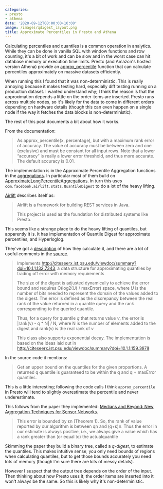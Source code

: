 ```yaml
---
categories:
- presto
- athena
date: '2020-09-12T08:00:00+10:00'
image: /images/qdigest_layout.png
title: Approximate Percentiles in Presto and Athena
---
```


Calculating percentiles and quantiles is a common operation in analytics.
While they can be done in vanilla SQL with window functions and row counting, it's a bit of work and can be slow and in the worst case can hit database memory or execution time limits.
Presto (and Amazon's hosted version Athena) provide an [approx_percentile](https://prestodb.io/docs/current/functions/aggregate.html#approx_percentile) function that can calculate percentiles approximately on massive datasets efficiently.

When running this I found that it was non-deterministic.
This is really annoying because it makes testing hard, especially diff testing running on a production dataset.
I wanted understand why; I think the reason is that the approximation depends a little on the order items are inserted.
Presto runs across multiple nodes, so it's likely for the data to come in different orders depending on hardware details (though this can even happen on a single node if the way it fetches the data blocks is non-deterministic).

The rest of this post documents a bit about how it works.

From the documentation:

>  As approx_percentile(x, percentage), but with a maximum rank error of accuracy. The value of accuracy must be between zero and one (exclusive) and must be constant for all input rows. Note that a lower “accuracy” is really a lower error threshold, and thus more accurate. The default accuracy is 0.01.

The implementation is in the Approximate Percentile Aggregation functions in the [aggregations](https://github.com/prestodb/presto/tree/master/presto-main/src/main/java/com/facebook/presto/operator/aggregation).
In particular most of them build on [ApproximateLongPercentileAggregations](presto-main/src/main/java/com/facebook/presto/operator/aggregation/ApproximateLongPercentileAggregations.java).
In turn this uses `com.facebook.airlift.stats.QuantileDigest` to do a lot of the heavy lifting.

[Airlift](https://github.com/airlift/airlift) describes itself as:

> Airlift is a framework for building REST services in Java.
>
> This project is used as the foundation for distributed systems like Presto.

This seems like a strange place to do the heavy lifting of quantiles, but apparently it is.
It has implementation of Quantile Digest for approximate percentiles, and Hyperloglog.

They've got a [description](https://github.com/airlift/airlift/blob/master/stats/docs/qdigest.md) of how they calculate it, and there are a lot of useful comments in the [source](https://github.com/airlift/airlift/blob/master/stats/src/main/java/io/airlift/stats/QuantileDigest.java).


> Implements http://citeseerx.ist.psu.edu/viewdoc/summary?doi=10.1.1.132.7343, a data structure
> for approximating quantiles by trading off error with memory requirements.
> 
> The size of the digest is adjusted dynamically to achieve the error bound and requires
> O(log2(U) / maxError) space, where *U* is the number of bits needed to represent the
> domain of the values added to the digest. The error is defined as the discrepancy between the
> real rank of the value returned in a quantile query and the rank corresponding to the queried
> quantile.
> 
> Thus, for a query for quantile *q* that returns value *v*, the error is
> |rank(v) - q * N| / N, where N is the number of elements added to the digest and rank(v) is the
> real rank of *v*
> 
> This class also supports exponential decay. The implementation is based on the ideas laid out
> in http://citeseerx.ist.psu.edu/viewdoc/summary?doi=10.1.1.159.3978

In the source code it mentions:

> Get an upper bound on the quantiles for the given proportions. A returned q quantile is guaranteed to be within
> the q and q + maxError quantiles.

This is a little interesting; following the code calls I think `approx_percentile` in Presto will tend to slightly overestimate the percentile and never underestimate.

This follows from the paper they implemented: [Medians and Beyond: New Aggregation Techniques for Sensor Networks](http://citeseerx.ist.psu.edu/viewdoc/summary?doi=10.1.1.132.7343).

> This error is bounded by εn (Theorem 1).  So, the rank of value reported by our algorithm is between qn and (q+ε)n. Thus the error in our estimate is always positive, i.e., we always give a value which has a rank greater than (or equal to) the actualquantile

Skimming the paper they build a binary tree, called a *q-digest*, to estimate the quantiles.
This makes intuitive sense; you only need bounds of regions when calculating quantiles, but to get those bounds accurately you need lots of memory (though I'm sure there are lots of messy details).

However I suspect that the output tree depends on the order of the input.
Then thinking about how Presto uses it; the order items are inserted into it won't always be the same.
So this is likely why it's non-deterministic.